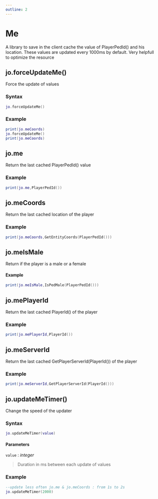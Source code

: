 ```yaml
---
outline: 2
---
```

# Me
A library to save in the client cache the value of PlayerPedId() and his location. These values are updated every 1000ms by default.
Very helpfull to optimize the resource

## jo.forceUpdateMe()
Force the update of values
### Syntax
```lua
jo.forceUpdateMe()
```

### Example
```lua
print(jo.meCoords)
jo.forceUpdateMe()
print(jo.meCoords)
```

## jo.me
Return the last cached PlayerPedId() value
### Example
```lua
print(jo.me,PlayerPedId())
```

## jo.meCoords
Return the last cached location of the player
### Example
```lua
print(jo.meCoords,GetEntityCoords(PlayerPedId()))
```

## jo.meIsMale
Return if the player is a male or a female
#### Example
```lua
print(jo.meIsMale,IsPedMale(PlayerPedId()))
```

## jo.mePlayerId
Return the last cached PlayerId() of the player
### Example
```lua
print(jo.mePlayerId,PlayerId())
```
## jo.meServerId
Return the last cached GetPlayerServerId(PlayerId()) of the player
### Example
```lua
print(jo.meServerId,GetPlayerServerId(PlayerId()))
```

## jo.updateMeTimer()
Change the speed of the updater
### Syntax
```lua
jo.updateMeTimer(value)
```
#### Parameters
`value` : *integer*
> Duration in ms between each update of values
  

### Example
```lua
--update less often jo.me & jo.meCoords : from 1s to 2s
jo.updateMeTimer(2000)
```
